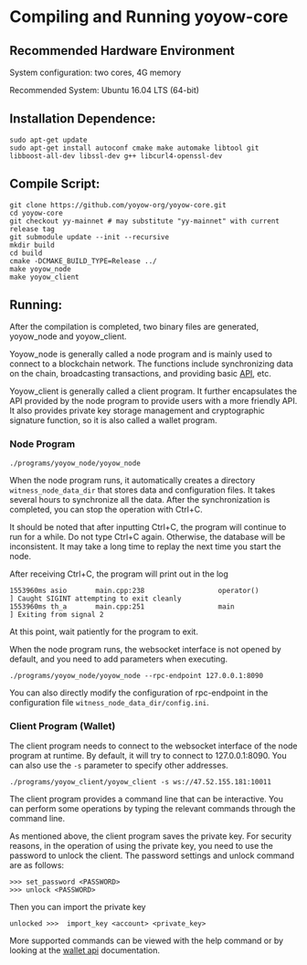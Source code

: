 # Compiling and Running yoyow-core

## Recommended Hardware Environment

System configuration: two cores, 4G memory

Recommended System: Ubuntu 16.04 LTS (64-bit)

## Installation Dependence:
```
sudo apt-get update
sudo apt-get install autoconf cmake make automake libtool git libboost-all-dev libssl-dev g++ libcurl4-openssl-dev
```

## Compile Script:
```
git clone https://github.com/yoyow-org/yoyow-core.git
cd yoyow-core
git checkout yy-mainnet # may substitute "yy-mainnet" with current release tag
git submodule update --init --recursive
mkdir build
cd build
cmake -DCMAKE_BUILD_TYPE=Release ../
make yoyow_node
make yoyow_client
```

## Running:

After the compilation is completed, two binary files are generated, yoyow_node and yoyow_client.

Yoyow_node is generally called a node program and is mainly used to connect to a blockchain network. The functions include synchronizing data on the chain, broadcasting transactions, and providing basic [API](../api/node_api.html), etc.

Yoyow_client is generally called a client program. It further encapsulates the API provided by the node program to provide users with a more friendly API. It also provides private key storage management and cryptographic signature function, so it is also called a wallet program.

### Node Program
```
./programs/yoyow_node/yoyow_node
```

When the node program runs, it automatically creates a directory ```witness_node_data_dir``` that stores data and configuration files. It takes several hours to synchronize all the data. After the synchronization is completed, you can stop the operation with Ctrl+C.

It should be noted that after inputting Ctrl+C, the program will continue to run for a while. Do not type Ctrl+C again. Otherwise, the database will be inconsistent. It may take a long time to replay the next time you start the node.

After receiving Ctrl+C, the program will print out in the log

```
1553960ms asio       main.cpp:238                  operator()           ] Caught SIGINT attempting to exit cleanly
1553960ms th_a       main.cpp:251                  main                 ] Exiting from signal 2
```
At this point, wait patiently for the program to exit.

When the node program runs, the websocket interface is not opened by default, and you need to add parameters when executing.
```
./programs/yoyow_node/yoyow_node --rpc-endpoint 127.0.0.1:8090
```
You can also directly modify the configuration of rpc-endpoint in the configuration file ```witness_node_data_dir/config.ini```.

### Client Program (Wallet)

The client program needs to connect to the websocket interface of the node program at runtime. By default, it will try to connect to 127.0.0.1:8090. You can also use the `-s` parameter to specify other addresses. 
```
./programs/yoyow_client/yoyow_client -s ws://47.52.155.181:10011
```

The client program provides a command line that can be interactive. You can perform some operations by typing the relevant commands through the command line.

As mentioned above, the client program saves the private key. For security reasons, in the operation of using the private key, you need to use the password to unlock the client. The password settings and unlock command are as follows:

```
>>> set_password <PASSWORD>
>>> unlock <PASSWORD>
```

Then you can import the private key
```
unlocked >>>  import_key <account> <private_key>
```

More supported commands can be viewed with the help command or by looking at the [wallet api](../api/wallet_api.html) documentation.
